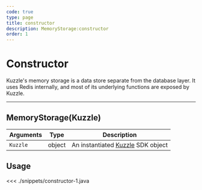 ```yaml
---
code: true
type: page
title: constructor
description: MemoryStorage:constructor
order: 1
---
```


# Constructor

Kuzzle's memory storage is a data store separate from the database layer.
It uses Redis internally, and most of its underlying functions are exposed by Kuzzle.

---

## MemoryStorage(Kuzzle)

| Arguments | Type   | Description                                                              |
| --------- | ------ | ------------------------------------------------------------------------ |
| `Kuzzle`  | object | An instantiated [Kuzzle](/sdk/java/2/core-classes/kuzzle) SDK object |

## Usage

<<< ./snippets/constructor-1.java
